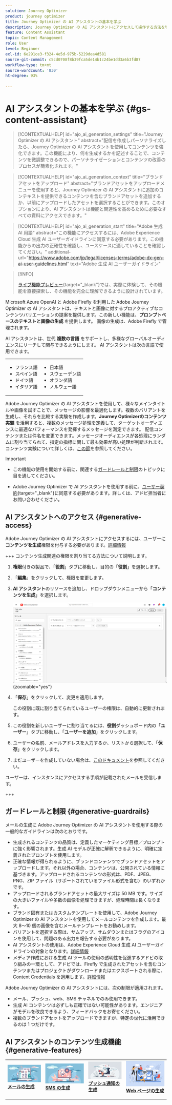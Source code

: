 ```yaml
---
solution: Journey Optimizer
product: journey optimizer
title: Journey Optimizer の AI アシスタントの基本を学ぶ
description: Journey Optimizer の AI アシスタントにアクセスして操作する方法を学ぶ
feature: Content Assistant
topic: Content Management
role: User
level: Beginner
exl-id: 6e291ce3-f324-4e5d-975b-5229dea4d581
source-git-commit: c5cd0708f8b39fca5de14b1c24be1dd3a6b3fd87
workflow-type: tm+mt
source-wordcount: '830'
ht-degree: 93%

---
```


# AI アシスタントの基本を学ぶ {#gs-content-assistant}

>[!CONTEXTUALHELP]
>id="ajo_ai_generation_settings"
>title="Journey Optimizer の AI アシスタント"
>abstract="配信を作成しパーソナライズしたら、Journey Optimizer の AI アシスタントを使用してコンテンツを強化できます。この機能により、何を生成するかを記述することで、コンテンツを微調整できるので、パーソナライゼーションとコンテンツの改善のプロセスが簡素化されます。"

>[!CONTEXTUALHELP]
>id="ajo_ai_generation_context"
>title="ブランドアセットをアップロード"
>abstract="ブランドアセットをアップロードメニューを使用すると、Journey Optimizer の AI アシスタントに追加のコンテキストを提供できるコンテンツを含むブランドアセットを追加するか、以前にアップロードしたアセットを選択することができます。このオプションにより、AI アシスタントは機能と関連性を高めるために必要なすべての資料にアクセスできます。"

>[!CONTEXTUALHELP]
>id="ajo_ai_generation_start"
>title="Adobe 生成 AI 用語"
>abstract="この機能にアクセスするには、Adobe Experience Cloud 生成 AI ユーザーガイドラインに同意する必要があります。この機能からの出力の正確性を確認し、ユースケースに適していることを確認してください。"
>additional-url="https://www.adobe.com/jp/legal/licenses-terms/adobe-dx-gen-ai-user-guidelines.html" text="Adobe 生成 AI ユーザーガイドライン"

>[!INFO]
>
>[ライブ機能プレビュー](https://experienceleague.adobe.com/ja/apps/journey-optimizer/ai-assistant-content-accelerator){target="_blank"}では、実際に体験して、その機能を直接探索し、その機能を完全に理解できるように設計されています。


Microsoft Azure OpenAI と Adobe Firefly を利用した Adobe Journey Optimizer の AI アシスタントは、テキストと画像に対するプロアクティブなコンテンツバリエーションの提案を提供します。この新しい機能は、**プロンプトベースのテキストと画像の生成** を提供します。 画像の生成は、Adobe Firefly で管理されます。

AI アシスタントは、世代 **複数の言語** をサポートし、多様なグローバルオーディエンスにリーチして関与できるようにします。 AI アシスタントは次の言語で使用できます。

<table style="table-layout:fixed"><tr style="border: 0;">
  <tr>
    <td><ul><li>フランス語</li><li>スペイン語</li><li>ドイツ語</li><li>イタリア語</li></ul></td>
    <td><ul><li>日本語</li><li>スウェーデン語</li><li>オランダ語</li><li>ノルウェー語</li></ul></td>
  </tr>
</table>

Adobe Journey Optimizer の AI アシスタントを使用して、様々なメインタイトルや画像を試すことで、メッセージの影響を最適化します。複数のバリアントを生成し、それらを比較する実験を作成します。**Journey Optimizerのコンテンツ実験** を活用すると、複数のメッセージ処理を定義して、ターゲットオーディエンスに最適なパフォーマンスを発揮するメッセージを測定できます。 配信コンテンツまたは件名を変更できます。メッセージオーディエンスが各処理にランダムに割り当てられて、指定の指標に関して最も効果が高い処理が判断されます。コンテンツ実験について詳しくは、[この節](../content-management/content-experiment.md)を参照してください。

>[!IMPORTANT]
>
>* この機能の使用を開始する前に、関連する[ガードレールと制限](#generative-guardrails)のトピックに目を通してください。
>
>
>* Adobe Journey Optimizer で AI アシスタントを使用する前に、[ユーザー契約](https://www.adobe.com/jp/legal/licenses-terms/adobe-dx-gen-ai-user-guidelines.html){target="_blank"}に同意する必要があります。詳しくは、アドビ担当者にお問い合わせください。

## AI アシスタントへのアクセス {#generative-access}

Adobe Journey Optimizer の AI アシスタントにアクセスするには、ユーザーに&#x200B;**コンテンツを生成**&#x200B;権限を付与する必要があります。[詳細情報](../administration/permissions.md)

+++  コンテンツ生成関連の権限を割り当てる方法について説明します。

1. **権限**&#x200B;付きの製品で、「**役割**」タブに移動し、目的の「**役割**」を選択します。

1. 「**編集**」をクリックして、権限を変更します。

1. **AI アシスタント**&#x200B;のリソースを追加し、ドロップダウンメニューから「**コンテンツを生成**」を選択します。

   ![](assets/gen-ai-role.png){zoomable="yes"}

1. 「**保存**」をクリックして、変更を適用します。

   この役割に既に割り当てられているユーザーの権限は、自動的に更新されます。

1. この役割を新しいユーザーに割り当てるには、**役割**&#x200B;ダッシュボード内の「**ユーザー**」タブに移動し、「**ユーザーを追加**」をクリックします。

1. ユーザーの名前、メールアドレスを入力するか、リストから選択して、「**保存**」をクリックします。

1. まだユーザーを作成していない場合は、[このドキュメント](https://experienceleague.adobe.com/ja/docs/experience-platform/access-control/abac/permissions-ui/users)を参照してください。

ユーザーは、インスタンスにアクセスする手順が記載されたメールを受信します。

+++

## ガードレールと制限 {#generative-guardrails}

メールの生成に Adobe Journey Optimizer の AI アシスタントを使用する際の一般的なガイドラインは次のとおりです。

* 生成されるコンテンツの品質は、定義したマーケティング目標／プロンプトに強く影響されます。生成 AI モデルが正確に解釈できるように、明確に定義されたプロンプトを使用します。 
* 正確な情報が得られるように、ブランドコンテンツでブランドアセットをアップロードします。それ以外の場合、コンテンツは、公開されている情報に基づきます。アップロードされるコンテンツの形式は、PDF、JPEG、PNG、ZIP ファイル（サポートされているファイル形式を含む）のいずれかです。
* アップロードされるブランドアセットの最大サイズは 50 MB です。サイズの大きいファイルや多数の画像を処理できますが、処理時間は長くなります。
* ブランド固有またはカスタムテンプレートを使用して、Adobe Journey Optimizer の AI アシスタントを使用してメールコンテンツを作成します。最大 8〜10 個の画像を含むメールテンプレートをお勧めします。
* バリアントを選択する際は、サムアップ、サムダウンまたはフラグのアイコンを使用して、問題のある出力を報告する必要があります。
* AI アシスタントの使用は、Adobe Experience Cloud 生成 AI ユーザーガイドラインの対象となります。[詳細情報](https://www.adobe.com/jp/legal/licenses-terms/adobe-dx-gen-ai-user-guidelines.html)
* メディア作成における生成 AI ツールの使用の透明性を促進するアドビの取り組みの一環として、アドビでは、Firefly で生成されたアセットを含むコンテンツまたはプロジェクトがダウンロードまたはエクスポートされる際に、Content Credentials を適用します。[詳細情報](https://helpx.adobe.com/jp/firefly/using/content-credentials.html)

Adobe Journey Optimizer の AI アシスタントには、次の制限が適用されます。

* メール、プッシュ、web、SMS チャネルでのみ使用できます。
* 生成 AI コンテンツは必ずしも正確ではない可能性があります。エンジニアがモデルを改良できるよう、フィードバックをお寄せください。
* 複数のブランドアセットをアップロードできますが、特定の世代に活用できるのは 1 つだけです。


## AI アシスタントのコンテンツ生成機能 {#generative-features}


<table style="table-layout:fixed"><tr style="border: 0;">
<td>
<a href="generative-email.md">
<img alt="メールの生成" src="assets/do-not-localize/text-genai.jpeg">
</a>
<div>
<a href="generative-email.md"><strong>メールの生成</strong></a>
</div>
<p>
</td>
<td>
<a href="generative-sms.md">
<img alt="SMS の生成" src="assets/do-not-localize/image-genai.jpeg">
</a>
<div><a href="generative-sms.md"><strong>SMS の生成</strong>
</div>
<p>
</td>
<td>
<a href="generative-push.md">
<img alt="プッシュの生成" src="assets/do-not-localize/email-genai.jpeg">
</a>
<div>
<a href="generative-push.md"><strong>プッシュ通知の生成</strong></a>
</div>
<p></td>
<td>
<a href="generative-web.md">
<img alt="Web 生成" src="assets/do-not-localize/web-genai.jpeg">
</a>
<div><a href="generative-web.md"><strong>Web ページの生成</strong>
</div>
<p>
</td>
</tr></table>
